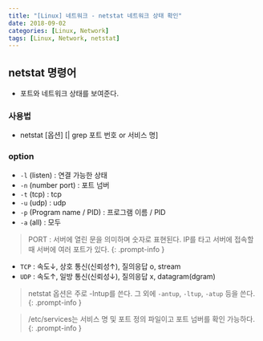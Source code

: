 ```yaml
---
title: "[Linux] 네트워크 - netstat 네트워크 상태 확인"
date: 2018-09-02
categories: [Linux, Network]
tags: [Linux, Network, netstat]
---
```


## netstat 명령어

- 포트와 네트워크 상태를 보여준다.

### 사용법

- netstat [옵션] [| grep 포트 번호 or 서비스 명]

### option

- `-l` (listen) : 연결 가능한 상태
- `-n` (number port) : 포트 넘버
- `-t` (tcp) : tcp
- `-u` (udp) : udp
- `-p` (Program name / PID) : 프로그램 이름 / PID
- `-a` (all) : 모두

> PORT : 서버에 열린 문을 의미하며 숫자로 표현된다. IP를 타고 서버에 접속할 때 서버에 여러 포트가 있다.
{: .prompt-info }

- `TCP` : 속도↓, 상호 통신(신뢰성↑), 질의응답 o, stream
- `UDP` : 속도↑, 일방 통신(신뢰성↓), 질의응답 x, datagram(dgram)

> netstat 옵션은 주로 -lntup를 쓴다. 그 외에 `-antup`, `-ltup`, `-atup` 등을 쓴다.
{: .prompt-info }

> /etc/services는 서비스 명 및 포트 정의 파일이고 포트 넘버를 확인 가능하다.
{: .prompt-info }